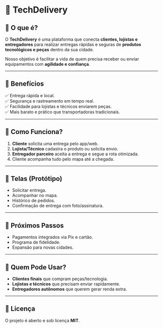 # 🚚 TechDelivery  

## 🌟 O que é?  
O **TechDelivery** é uma plataforma que conecta **clientes, lojistas e entregadores** para realizar entregas rápidas e seguras de **produtos tecnológicos e peças** dentro da sua cidade.  

Nosso objetivo é facilitar a vida de quem precisa receber ou enviar equipamentos com **agilidade e confiança**.  

---

## 🎯 Benefícios  
✅ Entrega rápida e local.  
✅ Segurança e rastreamento em tempo real.  
✅ Facilidade para lojistas e técnicos enviarem peças.  
✅ Mais barato e prático que transportadoras tradicionais.  

---

## 🚀 Como Funciona?  
1. **Cliente** solicita uma entrega pelo app/web.  
2. **Lojista/Técnico** cadastra o produto ou solicita envio.  
3. **Entregador parceiro** aceita a entrega e segue a rota otimizada.  
4. Cliente acompanha tudo pelo mapa até a chegada.  

---

## 📱 Telas (Protótipo)  
- Solicitar entrega.  
- Acompanhar no mapa.  
- Histórico de pedidos.  
- Confirmação de entrega com foto/assinatura.  

---

## 🔮 Próximos Passos  
- Pagamentos integrados via Pix e cartão.  
- Programa de fidelidade.  
- Expansão para novas cidades.  

---

## 🤝 Quem Pode Usar?  
- **Clientes finais** que compram peças/tecnologia.  
- **Lojistas e técnicos** que precisam enviar rapidamente.  
- **Entregadores autônomos** que querem gerar renda extra.  

---

## 📄 Licença  
O projeto é aberto e sob licença **MIT**.  
